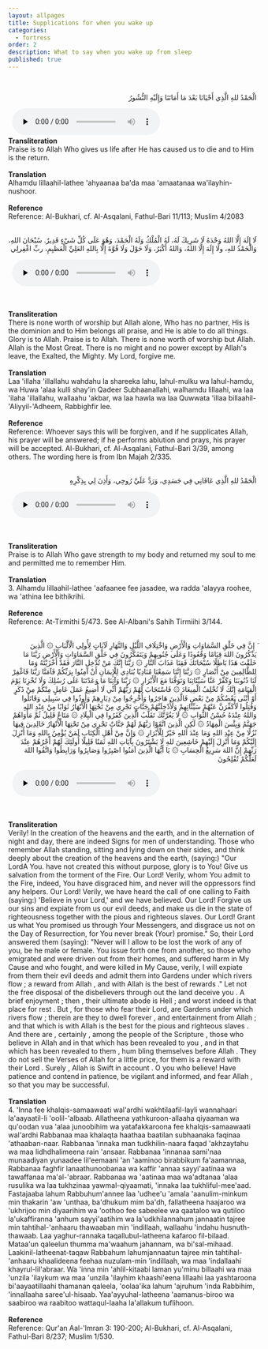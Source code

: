 ```yaml
---
layout: allpages
title: Supplications for when you wake up
categories:
  - fortress
order: 2
description: What to say when you wake up from sleep
published: true
---
```


&nbsp;
<div class="arabictext" dir="RTL">

الْحَمْدُ للهِ الَّذِي أَحْيَانَا بَعْدَ مَا أَمَاتَنَا وَإِلَيْهِ النُّشُورُ

</div>
&nbsp;

<audio controls  preload="none">
  <source src="{{ site.baseurl }}/audio/fortress/1.mp3" type="audio/mpeg">
Your browser does not support the audio element.
</audio>

<div class="duaextra" tabindex="0">
<div><strong>Transliteration</strong></div>
<div class="extra">Praise is to Allah Who gives us life after He has caused us to die and to Him is the return.</div>
</div>
&nbsp;
<div class="duaextra" tabindex="0">
<div><strong>Translation</strong></div>
<div class="extra">Alhamdu lillaahil-lathee 'ahyaanaa ba'da maa 'amaatanaa wa'ilayhin-nushoor.</div>
</div>
&nbsp;
<div class="duaextra" tabindex="0">
<div><strong>Reference</strong></div>
<div class="extra">Reference: Al-Bukhari, cf. Al-Asqalani, Fathul-Bari 11/113; Muslim 4/2083</div>
</div>
&nbsp;
<div class="arabictext" dir="RTL">

لَا إِلَهَ إِلَّا اللهُ وَحْدَهُ لَا شَرِيكَ لَهُ، لَهُ الْمُلْكُ وَلَهُ الْحَمْدَ، وَهُوَ عَلَى كُلِّ شَيْءٍ قَدِيرٌ. سُبْحَانَ اللهِ، وَالْحَمْدُ للهِ، ولَا إِلَهَ إِلَّا اللهُ، وَاللهُ أَكْبَرُ، وَلَا حَوْلَ وَلَا قُوَّةَ إِلَّا بِاللهِ العَلِيِّ الْعَظيِمِ، ربِّ اغْفِرلِي

</div>
&nbsp;

<audio controls preload="none">
  <source src="{{ site.baseurl }}/audio/fortress/2.mp3" type="audio/mpeg">
Your browser does not support the audio element.
</audio>

&nbsp;
<div class="duaextra" tabindex="0">
<div><strong>Transliteration</strong></div>
<div class="extra">There is none worth of worship but Allah alone, Who has no partner, His is the dominion and to Him belongs all praise, and He is able to do all things. Glory is to Allah. Praise is to Allah. There is none worth of worship but Allah. Allah is the Most Great. There is no might and no power except by Allah's leave, the Exalted, the Mighty. My Lord, forgive me.</div>
</div>
&nbsp;
<div class="duaextra" tabindex="0">
<div><strong>Translation</strong></div>
<div class="extra">Laa 'illaha 'illallahu wahdahu la shareeka lahu, lahul-mulku wa lahul-hamdu, wa Huwa 'alaa kulli shay'in Qadeer Subhaanallahi, walhamdu lillaahi, wa laa 'ilaha 'illallahu, wallaahu 'akbar, wa laa hawla wa laa Quwwata 'illaa billaahil-'Aliyyil-'Adheem, Rabbighfir lee.</div>
</div>
&nbsp;
<div class="duaextra" tabindex="0">
<div><strong>Reference</strong></div>
<div class="extra">Reference: Whoever says this will be forgiven, and if he supplicates Allah, his prayer will be answered; if he performs ablution and prays, his prayer will be accepted. Al-Bukhari, cf. Al-Asqalani, Fathul-Bari 3/39, among others. The wording here is from Ibn Majah 2/335.</div>
</div>
&nbsp;
<div class="arabictext" dir="RTL">

الْحَمْدُ للهِ الَّذِي عَافَانِي فِي جَسَدِي، وَرَدَّ عَلَيَّ رُوحِي، وَأَذِنَ لِي بِذِكْرِهِ

</div>
&nbsp;

<audio controls preload="none">
  <source src="{{ site.baseurl }}/audio/fortress/3.mp3" type="audio/mpeg">
Your browser does not support the audio element.
</audio>

&nbsp;
<div class="duaextra" tabindex="0">
<div><strong>Transliteration</strong></div>
<div class="extra">Praise is to Allah Who gave strength to my body and returned my soul to me and permitted me to remember Him.</div>
</div>
&nbsp;
<div class="duaextra" tabindex="0">
<div><strong>Translation</strong></div>
<div class="extra">3. Alhamdu lillaahil-lathee 'aafaanee fee jasadee, wa radda 'alayya roohee, wa 'athina lee bithikrihi.</div>
</div>
&nbsp;
<div class="duaextra" tabindex="0">
<div><strong>Reference</strong></div>
<div class="extra">Reference: At-Tirmithi 5/473. See Al-Albani's Sahih Tirmiihi 3/144.</div>
</div>
&nbsp;
<div class="arabictext" dir="RTL">

َ إِنَّ فِي خَلْقِ السَّمَاوَاتِ وَالْأَرْضِ وَاخْتِلَافِ اللَّيْلِ وَالنَّهَارِ لَآيَاتٍ لِأُولِي الْأَلْبَابِ ۞ الَّذِينَ يَذْكُرُونَ اللهَ قِيَامًا وَقُعُودًا وَعَلَى جُنُوبِهِمْ وَيَتَفَكَّرُونَ فِي خَلْقِ السَّمَاوَاتِ وَالْأَرْضِ رَبَّنَا مَا خَلَقْتَ هَذَا بَاطِلًا سُبْحَانَكَ فَقِنَا عَذَابَ النَّارِ ۞ رَبَّنَا إِنَّكَ مَنْ تُدْخِلِ النَّارَ فَقَدْ أَخْزَيْتَهُ وَمَا لِلظَّالِمِينَ مِنْ أَنْصَارٍ ۞ رَبَّنَا إِنَّنَا سَمِعْنَا مُنَادِيًا يُنَادِي لِلْإِيمَانِ أَنْ آمِنُوا بِرَبِّكُمْ فَآمَنَّا رَبَّنَا فَاغْفِرْ لَنَا ذُنُوبَنَا وَكَفِّرْ عَنَّا سَيِّئَاتِنَا وَتَوَفَّنَا مَعَ الْأَبْرَارِ ۞ رَبَّنَا وَآتِنَا مَا وَعَدْتَنَا عَلَى رُسُلِكَ وَلَا تُخْزِنَا يَوْمَ الْقِيَامَةِ إِنَّكَ لَا تُخْلِفُ الْمِيعَادَ ۞ فَاسْتَجَابَ لَهُمْ رَبُّهُمْ أَنِّي لَا أُضِيعُ عَمَلَ عَامِلٍ مِنْكُمْ مِنْ ذَكَرٍ أَوْ أُنْثَى بَعْضُكُمْ مِنْ بَعْضٍ فَالَّذِينَ هَاجَرُوا وَأُخْرِجُوا مِنْ دِيَارِهِمْ وَأُوذُوا فِي سَبِيلِي وَقَاتَلُوا وَقُتِلُوا لَأُكَفِّرَنَّ عَنْهُمْ سَيِّئَاتِهِمْ وَلَأُدْخِلَنَّهُمْ جَنَّاتٍ تَجْرِي مِنْ تَحْتِهَا الْأَنْهَارُ ثَوَابًا مِنْ عِنْدِ اللهِ وَاللهُ عِنْدَهُ حُسْنُ الثَّوَابِ ۞ لَا يَغُرَّنَّكَ تَقَلُّبُ الَّذِينَ كَفَرُوا فِي الْبِلَادِ ۞ مَتَاعٌ قَلِيلٌ ثُمَّ مَأْوَاهُمْ جَهَنَّمُ وَبِئْسَ الْمِهَادُ ۞ لَكِنِ الَّذِينَ اتَّقَوْا رَبَّهُمْ لَهُمْ جَنَّاتٌ تَجْرِي مِنْ تَحْتِهَا الْأَنْهَارُ خَالِدِينَ فِيهَا نُزُلًا مِنْ عِنْدِ اللهِ وَمَا عِنْدَ اللهِ خَيْرٌ لِلْأَبْرَارِ ۞ وَإِنَّ مِنْ أَهْلِ الْكِتَابِ لَمَنْ يُؤْمِنُ بِاللهِ وَمَا أُنْزِلَ إِلَيْكُمْ وَمَا أُنْزِلَ إِلَيْهِمْ خَاشِعِينَ للهِ لَا يَشْتَرُونَ بِآيَاتِ اللهِ ثَمَنًا قَلِيلًا أُولَئِكَ لَهُمْ أَجْرُهُمْ عِنْدَ رَبِّهِمْ إِنَّ اللهَ سَرِيعُ الْحِسَابِ ۞ يَا أَيُّهَا الَّذِينَ آمَنُوا اصْبِرُوا وَصَابِرُوا وَرَابِطُوا وَاتَّقُوا اللهَ لَعَلَّكُمْ تُفْلِحُونَ
</div>
&nbsp;

<audio controls preload="none">
  <source src="{{ site.baseurl }}/audio/fortress/4.mp3" type="audio/mpeg">
Your browser does not support the audio element.
</audio>

&nbsp;
<div class="duaextra" tabindex="0">
<div><strong>Transliteration</strong></div>
<div class="extra">Verily! In the creation of the heavens and the earth, and in the alternation of night and day, there are indeed Signs for men of understanding. Those who remember Allah standing, sitting and lying down on their sides, and think deeply about the creation of the heavens and the earth, (saying:) "Our LordA You. have not created this without purpose, glory is to You! Give us salvation from the torment of the Fire. Our Lord! Verily, whom You admit to the Fire, indeed, You have disgraced him, and never will the oppressors find any helpers. Our Lord! Verily, we have heard the call of one calling to Faith (saying:) 'Believe in your Lord,' and we have believed. Our Lord! Forgive us our sins and expiate from us our evil deeds, and make us die in the state of righteousness together with the pious and righteous slaves. Our Lord! Grant us what You promised us through Your Messengers, and disgrace us not on the Day of Resurrection, for You never break (Your) promise." So, their Lord answered them (saying): "Never will I allow to be lost the work of any of you, be he male or female. You issue forth one from another, so those who emigrated and were driven out from their homes, and suffered harm in My Cause and who fought, and were killed in My Cause, verily, I will expiate from them their evil deeds and admit them into Gardens under which rivers flow ; a reward from Allah , and with Allah is the best of rewards ." Let not the free disposal of the disbelievers through out the land deceive you . A brief enjoyment ; then , their ultimate abode is Hell ; and worst indeed is that place for rest . But , for those who fear their Lord, are Gardens under which rivers flow ; therein are they to dwell forever , and entertainment from Allah ; and that which is with Allah is the best for the pious and righteous slaves . And there are , certainly , among the people of the Scripture , those who believe in Allah and in that which has been revealed to you , and in that which has been revealed to them , hum bling themselves before Allah . They do not sell the Verses of Allah for a little price, for them is a reward with their Lord . Surely , Allah is Swift in account . O you who believe! Have patience and contend in patience, be vigilant and informed, and fear Allah , so that you may be successful.</div>
</div>
&nbsp;
<div class="duaextra" tabindex="0">
<div><strong>Translation</strong></div>
<div class="extra">4. 'Inna fee khalqis-samaawaati wal'ardhi wakhtilaafil-layli wannahaari la'aayaatil-li 'oolil-'albaab. Allatheena yathkuroon-allaaha qiyaaman wa qu'oodan vua 'alaa junoobihim wa yatafakkaroona fee khalqis-samaawaati wal'ardhi Rabbanaa maa khalaqta haathaa baatilan subhaanaka faqinaa 'athaaban-naar. Rabbanaa 'innaka man tudkhilin-naara faqad 'akhzaytahu wa maa lidhdhalimeena rain 'ansaar. Rabbanaa 'innanaa sami'naa munaadiyan yunaadee lil'eemaani 'an 'aaminoo birabbikum fa'aamannaa, Rabbanaa faghfir lanaathunoobanaa wa kaffir 'annaa sayyi'aatinaa wa tawaffanaa ma'al-'abraar. Rabbanaa wa 'aatinaa maa wa'adtanaa 'alaa rusulika wa laa tukhzinaa yawmal-qiyaamati, 'innaka laa tukhliful-mee'aad. Fastajaaba lahum Rabbuhum'annee laa 'udhee'u 'amala 'aanulim-minkum min thakarin 'aw 'unthaa, ba'dhukum mim ba'dh, fallatheena haajaroo wa 'ukhrijoo min diyaarihim wa 'oothoo fee sabeelee wa qaataloo wa qutiloo la'ukaffiranna 'anhum sayyi'aatihim wa la'udkhilannahum jannaatin tajree min tahtihal-'anhaaru thawaaban min 'indillaah, wallaahu 'indahu husnuth-thawaab. Laa yaghur-rannaka taqallubul-latheena kafaroo fil-bilaad. Mataa'un qaleelun thumma ma'waahum jahannam, wa bi'sal-mihaad. Laakinil-latheenat-taqaw Rabbahum lahumjannaatun tajree min tahtihal-'anhaaru khaalideena feehaa nuzulam-min 'indillaah, wa maa 'indallaahi khayrul-lil'abraar. Wa 'inna min 'ahlil-kitaabi laman yu'minu billaahi wa maa 'unzila 'ilaykum wa maa 'unzila 'ilayhim khaashi'eena lillaahi laa yashtaroona bi'aayaatillaahi thamanan qaleela, 'oolaa'ika lahum 'ajruhum 'inda Rabbihim, 'innallaaha saree'ul-hisaab. Yaa'ayyuhal-latheena 'aamanus-biroo wa saabiroo wa raabitoo wattaqul-laaha la'allakum tuflihoon.</div>
</div>
&nbsp;
<div class="duaextra" tabindex="0">
<div><strong>Reference</strong></div>
<div class="extra">Reference: Qur'an Aal-'Imran 3: 190-200; Al-Bukhari, cf. Al-Asqalani, Fathul-Bari 8/237; Muslim 1/530.</div>
</div>
&nbsp;
